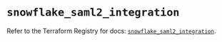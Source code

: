 # `snowflake_saml2_integration`

Refer to the Terraform Registry for docs: [`snowflake_saml2_integration`](https://registry.terraform.io/providers/snowflake-labs/snowflake/0.99.0/docs/resources/saml2_integration).
